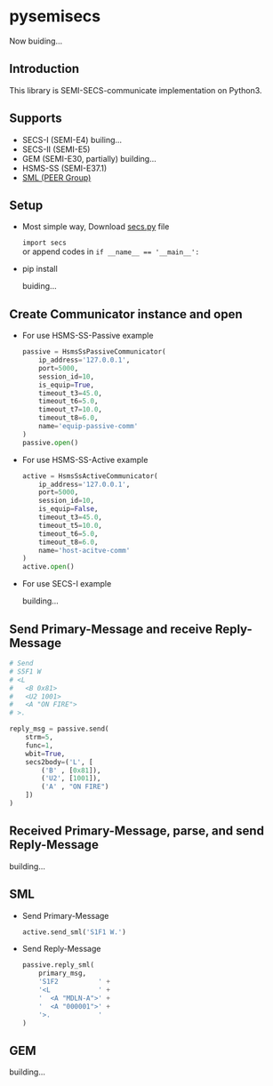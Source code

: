 # pysemisecs

Now buiding...

## Introduction

This library is SEMI-SECS-communicate implementation on Python3.

## Supports

- SECS-I (SEMI-E4) builing...
- SECS-II (SEMI-E5)
- GEM (SEMI-E30, partially) building...
- HSMS-SS (SEMI-E37.1)
- [SML (PEER Group)](https://www.peergroup.com/expertise/resources/secs-message-language/)

## Setup

- Most simple way, Download [secs.py](https://raw.githubusercontent.com/kenta-shimizu/pysemisecs/main/simple/secs.py) file

  `import secs`  
  or append codes in `if __name__ == '__main__':`

- pip install

  buiding...  

## Create Communicator instance and open

- For use HSMS-SS-Passive example

  ```python
  passive = HsmsSsPassiveCommunicator(
      ip_address='127.0.0.1',
      port=5000,
      session_id=10,
      is_equip=True,
      timeout_t3=45.0,
      timeout_t6=5.0,
      timeout_t7=10.0,
      timeout_t8=6.0,
      name='equip-passive-comm'
  )
  passive.open()
  ```

- For use HSMS-SS-Active example

  ```python
  active = HsmsSsActiveCommunicator(
      ip_address='127.0.0.1',
      port=5000,
      session_id=10,
      is_equip=False,
      timeout_t3=45.0,
      timeout_t5=10.0,
      timeout_t6=5.0,
      timeout_t8=6.0,
      name='host-acitve-comm'
  )
  active.open()
  ```

- For use SECS-I example

  building...

## Send Primary-Message and receive Reply-Message

  ```python
  # Send
  # S5F1 W
  # <L
  #   <B 0x81>
  #   <U2 1001>
  #   <A "ON FIRE">
  # >.

  reply_msg = passive.send(
      strm=5,
      func=1,
      wbit=True,
      secs2body=('L', [
          ('B' , [0x81]),
          ('U2', [1001]),
          ('A' , "ON FIRE")
      ])
  )
  ```

## Received Primary-Message, parse, and send Reply-Message

building...

## SML

- Send Primary-Message

  ```python
  active.send_sml('S1F1 W.')
  ```

- Send Reply-Message

  ```python
  passive.reply_sml(
      primary_msg,
      'S1F2          ' +
      '<L            ' +
      '  <A "MDLN-A">' +
      '  <A "000001">' +
      '>.            '
  )
  ```

## GEM

building...
